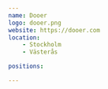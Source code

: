 ```yaml
---
name: Dooer
logo: dooer.png
website: https://dooer.com
location:
    - Stockholm
    - Västerås

positions:

---
```

